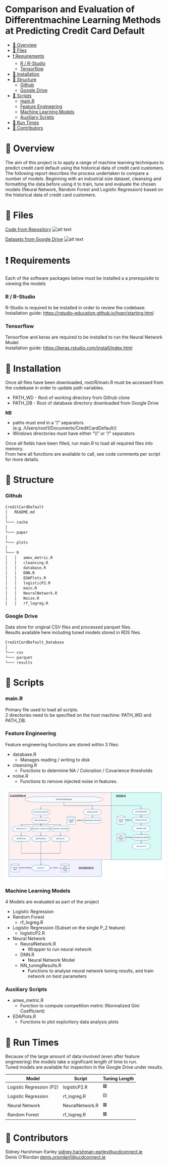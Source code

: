 Comparison and Evaluation of Differentmachine Learning Methods at
Predicting Credit Card Default
================

-   [:blue_book: Overview](#blue_book-overview)
-   [:open_file_folder: Files](#open_file_folder-files)
-   [:heavy_exclamation_mark:
    Requirements](#heavy_exclamation_mark-requirements)
    -   [R / R-Studio](#r--r-studio)
    -   [Tensorflow](#tensorflow)
-   [:wrench: Installation](#wrench-installation)
-   [:triangular_ruler: Structure](#triangular_ruler-structure)
    -   [Github](#github)
    -   [Google Drive](#google-drive)
-   [:floppy_disk: Scripts](#floppy_disk-scripts)
    -   [main.R](#mainr)
    -   [Feature Engineering](#feature-engineering)
    -   [Machine Learning Models](#machine-learning-models)
    -   [Auxiliary Scripts](#auxiliary-scripts)
-   [:vertical_traffic_light: Run
    Times](#vertical_traffic_light-run-times)
-   [:two_men_holding_hands:
    Contributors](#two_men_holding_hands-contributors)

# :blue_book: Overview

The aim of this project is to apply a range of machine learning
techniques to predict credit card default using the historical data of
credit card customers. The following report describes the process
undertaken to compare a number of models. Beginning with an industrial
size dataset, cleansing and formatting the data before using it to
train, tune and evaluate the chosen models (Neural Network, Random
Forest and Logistic Regression) based on the historical data of credit
card customers.

# :open_file_folder: Files

[Code from Repository](project-sharshmanucd) ![alt
text](https://img.shields.io/badge/file%20size-151.6%20Mb-green)

[Datasets from Google
Drive](https://drive.google.com/drive/u/0/folders/1C2TYJRsVH681dylc8ZX5A4gP-LsoaW7o)
![alt text](https://img.shields.io/badge/file%20size-24%20Gb-red)

# :heavy_exclamation_mark: Requirements

Each of the software packages below must be installed a a prerequisite
to viewing the models

### R / R-Studio

R-Studio is required to be installed in order to review the codebase.  
Installation guide:
<https://rstudio-education.github.io/hopr/starting.html>

### Tensorflow

Tensorflow and keras are required to be installed to run the Neural
Network Model.  
Installation guide: <https://keras.rstudio.com/install/index.html>

# :wrench: Installation

Once all files have been downloaded, root/R/main.R must be accessed from
the codebase in order to update path variables.

-   PATH_WD - Root of working directory from Github clone
-   PATH_DB - Root of database directory downloaded from Google Drive

**NB**

-   paths must end in a “/” separators
    (e.g. /Users/root1/Documents/CreditCardDefault/)
-   Windows directories must have either “\\\\” or “/” separators

Once all fields have been filled, run main.R to load all required files
into memory.  
From here all functions are available to call, see code comments per
script for more details.

# :triangular_ruler: Structure

### Github

    CreditCardDefault
    │   README.md
    │
    └─── cache
    │
    └─── paper
    │
    └─── plots
    │
    └─── R
    │   │   amex_metric.R
    │   │   cleansing.R
    │   │   database.R
    │   │   DNN.R
    │   │   EDAPlots.R
    │   │   logisticP2.R
    │   │   main.R
    │   │   NeuralNetwork.R
    │   │   Noise.R
    │   │   rf_logreg.R

### Google Drive

Data store for original CSV files and processed parquet files.  
Results available here including tuned models stored in RDS files.

    CreditCardDefault_Database
    │
    └─── csv
    └─── parquet
    └─── results

# :floppy_disk: Scripts

### main.R

Primary file used to load all scripts.  
2 directories need to be specified on the host machine: PATH_WD and
PATH_DB.

### Feature Engineering

Feature engineering functions are stored within 3 files:

-   database.R
    -   Manages reading / writing to disk
-   cleansing.R
    -   Functions to determine NA / Coloration / Covarience thresholds
-   noise.R
    -   Functions to remove injected noise in features.

![Structure 1](readme/images/structure1.png)

### Machine Learning Models

4 Models are evaluated as part of the project

-   Logistic Regression
-   Random Forest
    -   rf_logreg.R
-   Logistic Regression (Subset on the single P_2 feature)
    -   logisticP2.R
-   Neural Network
    -   NeuralNetwork.R
        -   Wrapper to run neural network
    -   DNN.R
        -   Neural Network Model
    -   NN_tuningResults.R
        -   Functions to analyse neural network tuning results, and
            train network on best parameters

### Auxiliary Scripts

-   amex_metric.R
    -   Function to compute competition metric (Normalized Gini
        Coefficient)
-   EDAPlots.R
    -   Functions to plot exploritory data analysis plots

# :vertical_traffic_light: Run Times

Because of the large amount of data involved (even after feature
engineering) the models take a significant length of time to run.  
Tuned models are available for inspection in the Google Drive under
results.

| Model                    | Script          | Tuning Length   |
|--------------------------|-----------------|-----------------|
| Logistic Regression (P2) | logisticP2.R    | :green_square:  |
| Logistic Regression      | rf_logreg.R     | :yellow_square: |
| Neural Network           | NeuralNetwork.R | :red_square:    |
| Random Forest            | rf_logreg.R     | :red_square:    |

# :two_men_holding_hands: Contributors

Sidney Harshman-Earley <sidney.harshman-earley@ucdconnect.ie>  
Denis O’Riordan <denis.oriordan1@ucdconnect.ie>
